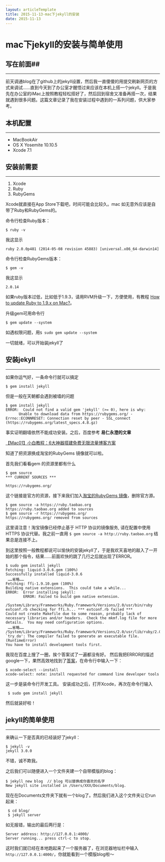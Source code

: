 ```yaml
---
layout: articleTemplate
title: 2015-11-13-mac下jekyll的安装
date: 2015-11-13
---
```



# mac下jekyll的安装与简单使用 #

## 写在前面##

----------

前天调通blog在了github上的jekyll设置，然后我一直傻傻的用提交刷新网页的方式来调试……直到今天到了办公室才醒悟过来应该在本机上搭一个jekyll。于是我先在办公室的iMac上按照教程轻松搭好了，然后回到宿舍又准备再搭一次，结果就遇到很多问题。这篇文章记录了我在安装过程中遇到的一系列问题，供大家参考。

## 本机配置 ##

----------

 - MacBookAir
 - OS X Yosemite 10.10.5
 - Xcode 7.1

## 安装前需要 ##

----------

 1. Xcode
 2. Ruby
 2. RubyGems

Xcode就直接在App Store下载吧，时间可能会比较久。mac 如无意外应该是自带了Ruby和RubyGems的。

命令行检查Ruby版本：

    $ ruby -v

我这显示

    ruby 2.0.0p481 (2014-05-08 revision 45883) [universal.x86_64-darwin14]

命令行检查RubyGems版本：

    $ gem -v

我这显示

    2.0.14

如果ruby版本过低，比如低于1.9.3，请用RVM升级一下，方便使用，有教程 [How to update Ruby to 1.9.x on Mac?](http://stackoverflow.com/questions/3696564/how-to-update-ruby-to-1-9-x-on-mac)。

升级gem可用命令行

    $ gem update --system
如遇权限问题，用`$ sudo gem update --system`

一切就绪，可以开始装jekyll了

## 安装jekyll ##

----------

如果你运气好，一条命令行就可以搞定

    $ gem install jekyll

但是一般在天朝都会遇到被墙的问题

    $ gem install jekyll
    ERROR:  Could not find a valid gem 'jekyll' (>= 0), here is why:
          Unable to download data from https://rubygems.org/ - Errno::ECONNRESET: Connection reset by peer - SSL_connect (https://rubygems.org/latest_specs.4.8.gz)

事实证明翻墙依然不能成功安装。之后，百度参考 **易仁永澄的文章**

[【Mac01】小白教程：6大神器搭建免费无限流量博客方案](http://www.jianshu.com/p/1d6c56ea886a)

知道了把资源换成淘宝的RubyGems 镜像就可以啦。

首先我们看看gem 的资源里都有什么

    $ gem source
    *** CURRENT SOURCES ***
    
    https://rubygems.org/
这个链接是官方的资源，接下来我们加入[淘宝的RubyGems 镜像](https://ruby.taobao.org)，删除官方源。

    $ gem source -a https://ruby.taobao.org
    https://ruby.taobao.org added to sources
    $ gem source -r https://rubygems.org/
    https://rubygems.org/ removed from sources
这里请注意！淘宝镜像已经停止基于 HTTP 协议的镜像服务, 请在配置中使用 HTTPS 协议代替。我之前一直用
`$ gem source -a http://ruby.taobao.org` 
结果总是连接不上。

到这里按照一般教程都说可以愉快的安装jekyll了，于是我欢天喜地的敲入了一开始的那个指令，结果……前面欢快的跳了几行之后就出现了ERROR。

    $ sudo gem install jekyll
    Fetching: liquid-3.0.6.gem (100%)
    Successfully installed liquid-3.0.6 
     ……省略……
    Fetching: ffi-1.9.10.gem (100%) 
    Building native extensions.  This could take a while... 
    ERROR:  Error installing jekyll: 
		    ERROR: Failed to build gem native extension.
		    /System/Library/Frameworks/Ruby.framework/Versions/2.0/usr/bin/ruby extconf.rb checking for ffi.h... *** extconf.rb failed ***  
	Could not create Makefile due to some reason, probably lack of necessary libraries and/or headers.  Check the mkmf.log file for more details.  You may need configuration options.
	 ……省略…… /System/Library/Frameworks/Ruby.framework/Versions/2.0/usr/lib/ruby/2.0.0/mkmf.rb:434:in `try_do': The compiler failed to generate an executable file. (RuntimeError)
	You have to install development tools first.
 
 我现在百度上搜了一圈，挨个答案试了一遍都没有好。
 然后我把ERROR的描述google一下，果然高效地找到了[答案](_layouts_posts_sitedeployfontimagesjavascriptsstylesheetsresume.pdfabout.htmlindex.htmlportfolio.htmltechblog.html)，在命令行中输入一下：

    $ xcode-select --install
    xcode-select: note: install requested for command line developer tools

这一步是装命令行开发工具。
安装成功之后，打开Xcode，再次在命令行输入
 
     $ sudo gem install jekyll

然后就装好啦！

## jekyll的简单使用 ##

----------

来确认一下是否真的已经装好了jekyll：

    $ jekyll -v
    jekyll 3.0.0

不错，诚不欺我。

之后我们可以随便进入一个文件夹建一个自带模版的blog：

    $ jekyll new blog  // blog 可以替换成你喜欢的名字
    New jekyll site installed in /Users/XXX/Documents/blog.

现在在Documents文件夹下就有一个blog了。然后我们进入这个文件夹让它run起来：

     $ cd blog/
     $ jekyll server

如无报错，输出的最后两行是：

    Server address: http://127.0.0.1:4000/ 
    Server running... press ctrl-c to stop.

这时我们就已经在本地跑起来了一个服务器了，在浏览器地址栏中输入`http://127.0.0.1:4000/`，你就能看到一个模版blog啦～